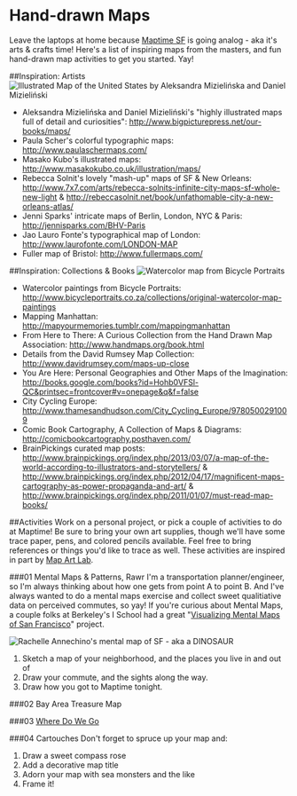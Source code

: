 Hand-drawn Maps
===============

Leave the laptops at home because [Maptime SF](http://www.meetup.com/Maptime-SF/) is going analog - aka it's arts & crafts time!
Here's a list of inspiring maps from the masters, and fun hand-drawn map activities to get you started.  Yay!

##Inspiration: Artists
![Illustrated Map of the United States by Aleksandra Mizielińska and Daniel Mizieliński ](http://1.bp.blogspot.com/-fIQYoLGyIEA/UgD1TppwncI/AAAAAAAAMOw/GGtBkcf-qU4/s1600/img_9213.jpg)
* Aleksandra Mizielińska and Daniel Mizieliński's "highly illustrated maps full of detail and curiosities": http://www.bigpicturepress.net/our-books/maps/
* Paula Scher's colorful typographic maps: http://www.paulaschermaps.com/  
* Masako Kubo's illustrated maps: http://www.masakokubo.co.uk/illustration/maps/
* Rebecca Solnit's lovely "mash-up" maps of SF & New Orleans: http://www.7x7.com/arts/rebecca-solnits-infinite-city-maps-sf-whole-new-light &   http://rebeccasolnit.net/book/unfathomable-city-a-new-orleans-atlas/ 
* Jenni Sparks' intricate maps of Berlin, London, NYC & Paris: http://jennisparks.com/BHV-Paris
* Jao Lauro Fonte's typographical map of London: http://www.laurofonte.com/LONDON-MAP
* Fuller map of Bristol: http://www.fullermaps.com/

##Inspiration: Collections & Books
![Watercolor map from Bicycle Portraits](http://wwwdesignspongecom.c.presscdn.com/wp-content/uploads/2011/11/bicycle_portraits_2.jpg)
* Watercolor paintings from Bicycle Portraits: http://www.bicycleportraits.co.za/collections/original-watercolor-map-paintings
* Mapping Manhattan: http://mapyourmemories.tumblr.com/mappingmanhattan
* From Here to There: A Curious Collection from the Hand Drawn Map Association: http://www.handmaps.org/book.html
* Details from the David Rumsey Map Collection: http://www.davidrumsey.com/maps-up-close
* You Are Here: Personal Geographies and Other Maps of the Imagination: http://books.google.com/books?id=Hohb0VFSl-QC&printsec=frontcover#v=onepage&q&f=false
* City Cycling Europe: http://www.thamesandhudson.com/City_Cycling_Europe/9780500291009
* Comic Book Cartography, A Collection of Maps & Diagrams: http://comicbookcartography.posthaven.com/
* BrainPickings curated map posts: http://www.brainpickings.org/index.php/2013/03/07/a-map-of-the-world-according-to-illustrators-and-storytellers/ & http://www.brainpickings.org/index.php/2012/04/17/magnificent-maps-cartography-as-power-propaganda-and-art/ & http://www.brainpickings.org/index.php/2011/01/07/must-read-map-books/

##Activities
Work on a personal project, or pick a couple of activities to do at Maptime!  Be sure to bring your own art supplies, though we'll have some trace paper, pens, and colored pencils available.  Feel free to bring references or things you'd like to trace as well. These activities are inspired in part by [Map Art Lab](http://www.parkablogs.com/content/book-review-map-art-lab-52-exciting-art-explorations-mapmaking-imagination-and-travel).

###01 Mental Maps & Patterns, Rawr
I'm a transportation planner/engineer, so I'm always thinking about how one gets from point A to point B.  And I've always wanted to do a mental maps exercise and collect sweet qualitiative data on perceived commutes, so yay!  If you're curious about Mental Maps, a couple folks at Berkeley's I School had a great "[Visualizing Mental Maps of San Francisco](http://groups.ischool.berkeley.edu/mentalmaps/index.html#)" project.

![Rachelle Annechino's mental map of SF - aka a DINOSAUR](http://groups.ischool.berkeley.edu/mentalmaps/img/thumb_sketch_ra.jpg)

1. Sketch a map of your neighborhood, and the places you live in and out of
2. Draw your commute, and the sights along the way.
3. Draw how you got to Maptime tonight.

###02 Bay Area Treasure Map

###03 [Where Do We Go](https://www.youtube.com/watch?v=Yt-KMPvgKPo)


###04 Cartouches
Don't forget to spruce up your map and:

1. Draw a sweet compass rose 
2. Add a decorative map title 
3. Adorn your map with sea monsters and the like 
4. Frame it! 
